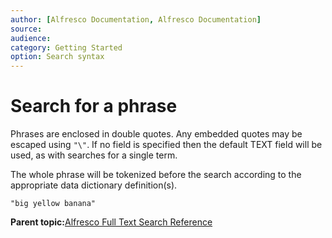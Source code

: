 ```yaml
---
author: [Alfresco Documentation, Alfresco Documentation]
source: 
audience: 
category: Getting Started
option: Search syntax
---
```


# Search for a phrase

Phrases are enclosed in double quotes. Any embedded quotes may be escaped using `"\"`. If no field is specified then the default TEXT field will be used, as with searches for a single term.

The whole phrase will be tokenized before the search according to the appropriate data dictionary definition\(s\).

```
"big yellow banana"
```

**Parent topic:**[Alfresco Full Text Search Reference](../concepts/rm-searchsyntax-intro.md)

